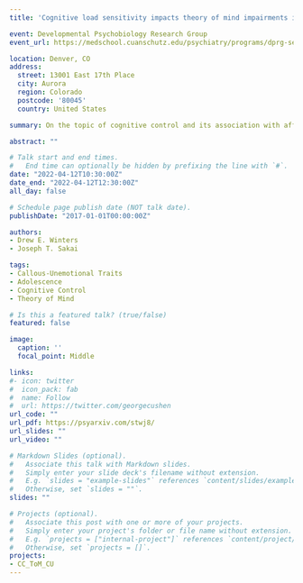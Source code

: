 ```yaml
---
title: 'Cognitive load sensitivity impacts theory of mind impairments in callous-unemotional traits'

event: Developmental Psychobiology Research Group
event_url: https://medschool.cuanschutz.edu/psychiatry/programs/dprg-seminars

location: Denver, CO
address:
  street: 13001 East 17th Place
  city: Aurora
  region: Colorado
  postcode: '80045'
  country: United States

summary: On the topic of cognitive control and its association with affective theory of mind in relation to the youth antisocial phenotype callous-unemotional traits.

abstract: ""

# Talk start and end times.
#   End time can optionally be hidden by prefixing the line with `#`.
date: "2022-04-12T10:30:00Z"
date_end: "2022-04-12T12:30:00Z"
all_day: false

# Schedule page publish date (NOT talk date).
publishDate: "2017-01-01T00:00:00Z"

authors: 
- Drew E. Winters
- Joseph T. Sakai

tags: 
- Callous-Unemotional Traits
- Adolescence
- Cognitive Control
- Theory of Mind

# Is this a featured talk? (true/false)
featured: false

image:
  caption: ''
  focal_point: Middle

links:
#- icon: twitter
#  icon_pack: fab
#  name: Follow
#  url: https://twitter.com/georgecushen
url_code: ""
url_pdf: https://psyarxiv.com/stwj8/
url_slides: ""
url_video: ""

# Markdown Slides (optional).
#   Associate this talk with Markdown slides.
#   Simply enter your slide deck's filename without extension.
#   E.g. `slides = "example-slides"` references `content/slides/example-slides.md`.
#   Otherwise, set `slides = ""`.
slides: ""

# Projects (optional).
#   Associate this post with one or more of your projects.
#   Simply enter your project's folder or file name without extension.
#   E.g. `projects = ["internal-project"]` references `content/project/deep-learning/index.md`.
#   Otherwise, set `projects = []`.
projects:
- CC_ToM_CU
---
```

